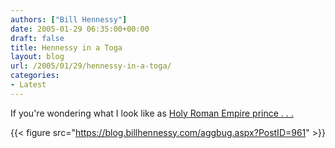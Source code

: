 ```yaml
---
authors: ["Bill Hennessy"]
date: 2005-01-29 06:35:00+00:00
draft: false
title: Hennessy in a Toga
layout: blog
url: /2005/01/29/hennessy-in-a-toga/
categories:
- Latest
---
```


If you're wondering what I look like as [Holy Roman Empire prince . . . ](https://blog.billhennessy.com/photos/hennessy/Bill-Lewis.jpg)

{{< figure src="https://blog.billhennessy.com/aggbug.aspx?PostID=961" >}}

